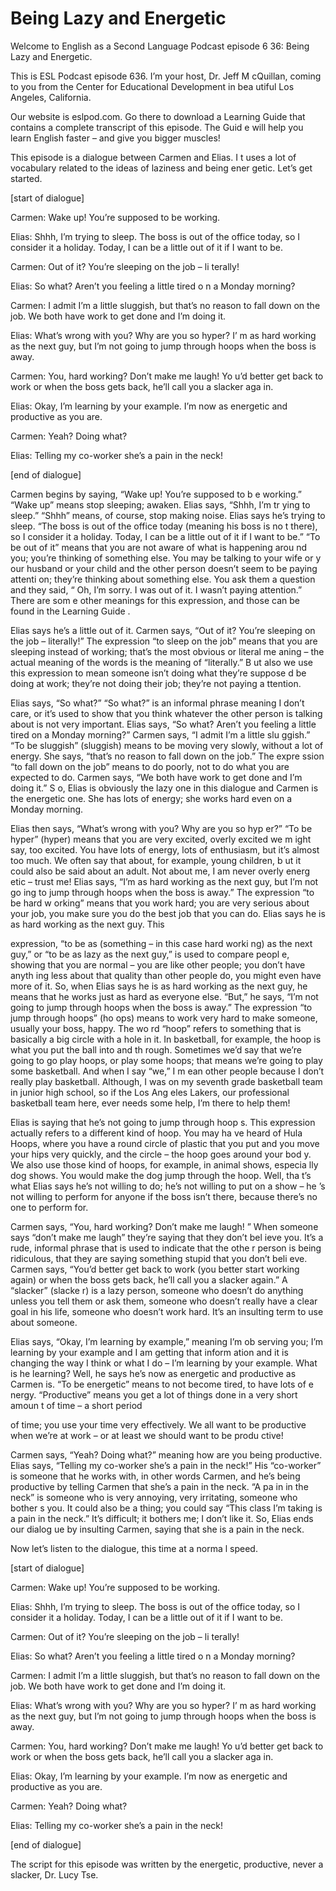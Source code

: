 # Being Lazy and Energetic

Welcome to English as a Second Language Podcast episode 6 36: Being Lazy and Energetic.

This is ESL Podcast episode 636.  I’m your host, Dr. Jeff M cQuillan, coming to you from the Center for Educational Development in bea utiful Los Angeles, California.

Our website is eslpod.com.  Go there to download a Learning Guide that contains a complete transcript of this episode.  The Guid e will help you learn English faster – and give you bigger muscles!

This episode is a dialogue between Carmen and Elias.  I t uses a lot of vocabulary related to the ideas of laziness and being ener getic.  Let’s get started.

[start of dialogue]

Carmen:  Wake up!  You’re supposed to be working.

Elias:  Shhh, I’m trying to sleep.  The boss is out of the office today, so I consider it a holiday.  Today, I can be a little out of it if I  want to be.

Carmen:  Out of it?  You’re sleeping on the job – li terally!

Elias:  So what?  Aren’t you feeling a little tired o n a Monday morning?

Carmen:  I admit I’m a little sluggish, but that’s no reason to fall down on the job. We both have work to get done and I’m doing it.

Elias:  What’s wrong with you?  Why are you so hyper?  I’ m as hard working as the next guy, but I’m not going to jump through hoops when the boss is away.

Carmen:  You, hard working?  Don’t make me laugh!  Yo u’d better get back to work or when the boss gets back, he’ll call you a slacker aga in.

Elias:  Okay, I’m learning by your example.  I’m now as energetic and productive as you are.

Carmen:  Yeah?  Doing what?

Elias:  Telling my co-worker she’s a pain in the neck!

 [end of dialogue]

Carmen begins by saying, “Wake up!  You’re supposed to b e working.”  “Wake up” means stop sleeping; awaken.  Elias says, “Shhh, I’m tr ying to sleep.” “Shhh” means, of course, stop making noise.  Elias says he’s trying to sleep. “The boss is out of the office today (meaning his boss is no t there), so I consider it a holiday.  Today, I can be a little out of it if I  want to be.”  “To be out of it” means that you are not aware of what is happening arou nd you; you’re thinking of something else.  You may be talking to your wife or y our husband or your child and the other person doesn’t seem to be paying attenti on; they’re thinking about something else.  You ask them a question and they said, “ Oh, I’m sorry.  I was out of it.  I wasn’t paying attention.”  There are som e other meanings for this expression, and those can be found in the Learning Guide .

Elias says he’s a little out of it.  Carmen says, “Out of it?  You’re sleeping on the job – literally!”  The expression “to sleep on the job” means that you are sleeping instead of working; that’s the most obvious or literal me aning – the actual meaning of the words is the meaning of “literally.”  B ut also we use this expression to mean someone isn’t doing what they’re suppose d be doing at work; they’re not doing their job; they’re not paying a ttention.

Elias says, “So what?”  “So what?” is an informal phrase  meaning I don’t care, or it’s used to show that you think whatever the other person  is talking about is not very important.  Elias says, “So what?  Aren’t you feeling  a little tired on a Monday morning?”  Carmen says, “I admit I’m a little slu ggish.”  “To be sluggish” (sluggish) means to be moving very slowly, without a lot of  energy.  She says, “that’s no reason to fall down on the job.”  The expre ssion “to fall down on the job” means to do poorly, not to do what you are expected  to do.  Carmen says, “We both have work to get done and I’m doing it.”  S o, Elias is obviously the lazy one in this dialogue and Carmen is the energetic one.  She has lots of energy; she works hard even on a Monday morning.

Elias then says, “What’s wrong with you?  Why are you so hyp er?”  “To be hyper” (hyper) means that you are very excited, overly excited we m ight say, too excited.  You have lots of energy, lots of enthusiasm, but  it’s almost too much. We often say that about, for example, young children, b ut it could also be said about an adult.  Not about me, I am never overly energ etic – trust me!  Elias says, “I’m as hard working as the next guy, but I’m not go ing to jump through hoops when the boss is away.”  The expression “to be hard w orking” means that you work hard; you are very serious about your job, you make sure you do the best job that you can do.  Elias says he is as hard working as the next guy.  This

 expression, “to be as (something – in this case hard worki ng) as the next guy,” or “to be as lazy as the next guy,” is used to compare peopl e, showing that you are normal – you are like other people; you don’t have anyth ing less about that quality than other people do, you might even have more of it.  So, when Elias says he is as hard working as the next guy, he means that he works just as hard as everyone else.  “But,” he says, “I’m not going to jump through hoops when the boss is away.”  The expression “to jump through hoops” (ho ops) means to work very hard to make someone, usually your boss, happy.  The wo rd “hoop” refers to something that is basically a big circle with a hole in  it.  In basketball, for example, the hoop is what you put the ball into and th rough.  Sometimes we’d say that we’re going to go play hoops, or play some hoops;  that means we’re going to play some basketball.  And when I say “we,” I m ean other people because I don’t really play basketball.  Although, I was on my seventh grade basketball team in junior high school, so if the Los Ang eles Lakers, our professional basketball team here, ever needs some help, I’m there to help them!

Elias is saying that he’s not going to jump through hoop s.  This expression actually refers to a different kind of hoop.  You may ha ve heard of Hula Hoops, where you have a round circle of plastic that you put and  you move your hips very quickly, and the circle – the hoop goes around your bod y.  We also use those kind of hoops, for example, in animal shows, especia lly dog shows.  You would make the dog jump through the hoop.  Well, tha t’s what Elias says he’s not willing to do; he’s not willing to put on a show – he ’s not willing to perform for anyone if the boss isn’t there, because there’s no one to  perform for.

Carmen says, “You, hard working?  Don’t make me laugh! ”  When someone says “don’t make me laugh” they’re saying that they don’t bel ieve you.  It’s a rude, informal phrase that is used to indicate that the othe r person is being ridiculous, that they are saying something stupid that you don’t beli eve.  Carmen says, “You’d better get back to work (you better start working  again) or when the boss gets back, he’ll call you a slacker again.”  A “slacker” (slacke r) is a lazy person, someone who doesn’t do anything unless you tell them or ask them, someone who doesn’t really have a clear goal in his life, someone  who doesn’t work hard. It’s an insulting term to use about someone.

Elias says, “Okay, I’m learning by example,” meaning I’m ob serving you; I’m learning by your example and I am getting that inform ation and it is changing the way I think or what I do – I’m learning by your example.   What is he learning? Well, he says he’s now as energetic and productive as Carmen  is.  “To be energetic” means to not become tired, to have lots of e nergy.  “Productive” means you get a lot of things done in a very short amoun t of time – a short period

 of time; you use your time very effectively.  We all want to be productive when we’re at work – or at least we should want to be produ ctive!

Carmen says, “Yeah?  Doing what?” meaning how are you  being productive. Elias says, “Telling my co-worker she’s a pain in the neck!”  His “co-worker” is someone that he works with, in other words Carmen, and he’s being productive by telling Carmen that she’s a pain in the neck.  “A pa in in the neck” is someone who is very annoying, very irritating, someone who bother s you.  It could also be a thing; you could say “This class I’m taking is a pain in the neck.”  It’s difficult; it bothers me; I don’t like it.  So, Elias ends our dialog ue by insulting Carmen, saying that she is a pain in the neck.

Now let’s listen to the dialogue, this time at a norma l speed.

[start of dialogue]

Carmen:  Wake up!  You’re supposed to be working.

Elias:  Shhh, I’m trying to sleep.  The boss is out of the office today, so I consider it a holiday.  Today, I can be a little out of it if I  want to be.

Carmen:  Out of it?  You’re sleeping on the job – li terally!

Elias:  So what?  Aren’t you feeling a little tired o n a Monday morning?

Carmen:  I admit I’m a little sluggish, but that’s no reason to fall down on the job. We both have work to get done and I’m doing it.

Elias:  What’s wrong with you?  Why are you so hyper?  I’ m as hard working as the next guy, but I’m not going to jump through hoops when the boss is away.

Carmen:  You, hard working?  Don’t make me laugh!  Yo u’d better get back to work or when the boss gets back, he’ll call you a slacker aga in.

Elias:  Okay, I’m learning by your example.  I’m now as energetic and productive as you are.

Carmen:  Yeah?  Doing what?

Elias:  Telling my co-worker she’s a pain in the neck!

[end of dialogue]

 The script for this episode was written by the energetic, productive, never a slacker, Dr. Lucy Tse.





